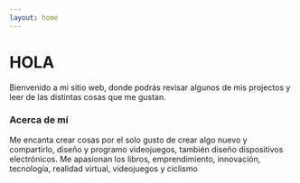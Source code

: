 ```yaml
---
layout: home
---
```

# HOLA

Bienvenido a mi sitio web, donde podrás revisar algunos de mis projectos y leer de las distintas cosas que me gustan.

### Acerca de mí

Me encanta crear cosas por el solo gusto de crear algo nuevo y compartirlo, diseño y programo videojuegos, también diseño dispositivos electrónicos. Me apasionan los libros, emprendimiento, innovación, tecnología, realidad virtual, videojuegos y ciclismo
